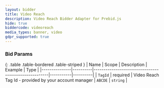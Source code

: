 ```yaml
---
layout: bidder
title: Video Reach
description: Video Reach Bidder Adapter for Prebid.js
hide: true
biddercode: videoreach
media_types: banner, video
gdpr_supported: true
---
```



### Bid Params

{: .table .table-bordered .table-striped }
| Name          | Scope    | Description                                           | Example   | Type     |
|---------------|----------|-------------------------------------------------------|-----------|----------|
| `TagId`       | required | Video Reach Tag Id - provided by your account manager | `ABCDE`   | `string` |
